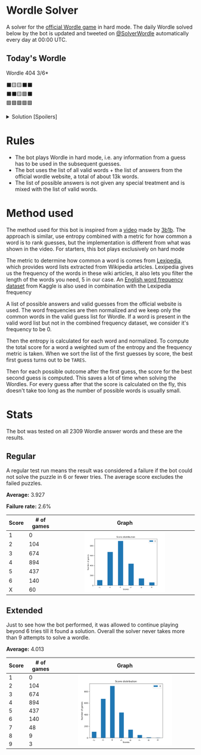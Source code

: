 # Wordle Solver

A solver for the [official Wordle game](https://www.nytimes.com/games/wordle/index.html) in hard mode. The daily Wordle solved below by the bot is updated and tweeted on [@SolverWordle](https://twitter.com/SolverWordle) automatically every day at 00:00 UTC.

## Today's Wordle

Wordle 404 3/6*

⬛🟨🟨⬛⬛ <br>
⬛⬛🟨🟩⬛ <br>
🟩🟩🟩🟩🟩 <br>

<details>
<summary>Solution [Spoilers]</summary>

<br> 

Answer: `ANGRY`
<pre>
T A R E S
B O A R D
A N G R Y
</pre>
</details>

# Rules

-   The bot plays Wordle in hard mode, i.e. any information from a guess has to be used in the subsequent guesses.
-   The bot uses the list of all valid words + the list of answers from the official wordle website, a total of about 13k words.
-   The list of possible answers is not given any special treatment and is mixed with the list of valid words.

# Method used

The method used for this bot is inspired from a [video](https://www.youtube.com/watch?v=v68zYyaEmEA) made by [3b1b](https://github.com/3b1b). The approach is similar, use entropy combined with a metric for how common a word is to rank guesses, but the implementation is different from what was shown in the video. For starters, this bot plays exclusively on hard mode

The metric to determine how common a word is comes from [Lexipedia](https://en.lexipedia.org/), which provides word lists extracted from Wikipedia articles. Lexipedia gives us the frequency of the words in these wiki articles, it also lets you filter the length of the words you need, 5 in our case. An [English word frequency dataset](https://www.kaggle.com/rtatman/english-word-frequency) from Kaggle is also used in combination with the Lexipedia frequency

A list of possible answers and valid guesses from the official website is used. The word frequencies are then normalized and we keep only the common words in the valid guess list for Wordle. If a word is present in the valid word list but not in the combined frequency dataset, we consider it's frequency to be 0.

Then the entropy is calculated for each word and normalized. To compute the total score for a word a weighted sum of the entropy and the frequency metric is taken. When we sort the list of the first guesses by score, the best first guess turns out to be `TARES`.

Then for each possible outcome after the first guess, the score for the best second guess is computed. This saves a lot of time when solving the Wordles. For every guess after that the score is calculated on the fly, this doesn't take too long as the number of possible words is usually small.


# Stats

The bot was tested on all 2309 Wordle answer words and these are the results.

## Regular

A regular test run means the result was considered a failure if the bot could not solve the puzzle in 6 or fewer tries. The average score excludes the failed puzzles.

**Average:** 3.927

**Failure rate:** 2.6%

<table>
    <thead>
        <tr>
            <th>Score</th>
            <th># of games</th>
            <th>Graph</th>
        </tr>
    </thead>
    <tbody style="object-fit: contain">
        <tr>
            <td>1</td>
            <td>0</td>
            <td rowspan=7 align="center"><img src="https://github.com/Aveek-Saha/wordle-solver/blob/master/graphs/analysis.png" width="60%"></img></td>
        </tr>
        <tr>
            <td>2</td>
            <td>104</td>
        </tr>
        <tr>
            <td >3</td>
            <td>674</td>
        </tr>
        <tr>
            <td>4</td>
            <td>894</td>
        </tr>
        <tr>
            <td>5</td>
            <td>437</td>
        </tr>
        <tr>
            <td>6</td>
            <td>140</td>
        </tr>
        <tr>
            <td>X</td>
            <td>60</td>
        </tr>
    </tbody>
</table>

## Extended

Just to see how the bot performed, it was allowed to continue playing beyond 6 tries till it found a solution. Overall the solver never takes more than 9 attempts to solve a wordle.

**Average:** 4.013

<table>
    <thead>
        <tr>
            <th>Score</th>
            <th># of games</th>
            <th>Graph</th>
        </tr>
    </thead>
    <tbody style="object-fit: contain">
        <tr>
            <td>1</td>
            <td>0</td>
            <td rowspan=9 align="center"><img src="https://github.com/Aveek-Saha/wordle-solver/blob/master/graphs/analysis_unlimited.png" width="70%"></img></td>
        </tr>
        <tr>
            <td>2</td>
            <td>104</td>
        </tr>
        <tr>
            <td >3</td>
            <td>674</td>
        </tr>
        <tr>
            <td>4</td>
            <td>894</td>
        </tr>
        <tr>
            <td>5</td>
            <td>437</td>
        </tr>
        <tr>
            <td>6</td>
            <td>140</td>
        </tr>
        <tr>
            <td>7</td>
            <td>48</td>
        </tr>
        <tr>
            <td>8</td>
            <td>9</td>
        </tr>
        <tr>
            <td>9</td>
            <td>3</td>
        </tr>
    </tbody>
</table>

